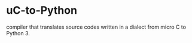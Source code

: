 # uC-to-Python
compiler that translates source codes written in a dialect from  micro C to Python 3.
